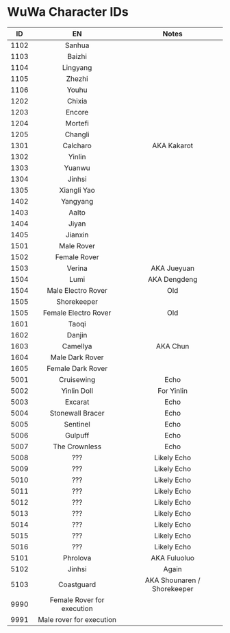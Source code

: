 # WuWa Character IDs

|  ID  | EN | Notes |
| :--: | :--: | :--: |
| 1102 | Sanhua | |
| 1103 | Baizhi | |
| 1104 | Lingyang | |
| 1105 | Zhezhi | |
| 1106 | Youhu | |
| 1202 | Chixia | |
| 1203 | Encore | |
| 1204 | Mortefi | |
| 1205 | Changli | |
| 1301 | Calcharo | AKA Kakarot |
| 1302 | Yinlin | |
| 1303 | Yuanwu | |
| 1304 | Jinhsi | |
| 1305 | Xiangli Yao | |
| 1402 | Yangyang | |
| 1403 | Aalto | |
| 1404 | Jiyan | |
| 1405 | Jianxin | |
| 1501 | Male Rover | |
| 1502 | Female Rover | |
| 1503 | Verina | AKA Jueyuan |
| 1504 | Lumi | AKA Dengdeng |
| 1504 | Male Electro Rover | Old |
| 1505 | Shorekeeper |
| 1505 | Female Electro Rover | Old |
| 1601 | Taoqi | |
| 1602 | Danjin | |
| 1603 | Camellya | AKA Chun |
| 1604 | Male Dark Rover |  |
| 1605 | Female Dark Rover |  |
| 5001 | Cruisewing | Echo |
| 5002 | Yinlin Doll | For Yinlin |
| 5003 | Excarat | Echo |
| 5004 | Stonewall Bracer | Echo |
| 5005 | Sentinel | Echo |
| 5006 | Gulpuff | Echo |
| 5007 | The Crownless | Echo |
| 5008 | ??? | Likely Echo |
| 5009 | ??? | Likely Echo |
| 5010 | ??? | Likely Echo |
| 5011 | ??? | Likely Echo |
| 5012 | ??? | Likely Echo |
| 5013 | ??? | Likely Echo |
| 5014 | ??? | Likely Echo |
| 5015 | ??? | Likely Echo |
| 5016 | ??? | Likely Echo |
| 5101 | Phrolova | AKA Fuluoluo |
| 5102 | Jinhsi | Again |
| 5103 | Coastguard | AKA Shounaren / Shorekeeper |
| 9990 | Female Rover for execution |
| 9991 | Male rover for execution |
